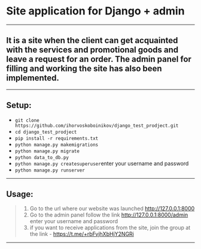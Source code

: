 # **Site application for Django + admin**
___
## It is a site when the client can get acquainted with the services and promotional goods and leave a request for an order. The admin panel for filling and working the site has also been implemented.

___

## Setup:

+ ```git clone https://github.com/ihorvoskoboinikov/django_test_prodject.git```
+ ```cd django_test_prodject```
+ ```pip install -r requirements.txt```
+ ```python manage.py makemigrations```
+ ```python manage.py migrate```
+ ```python data_to_db.py```
+ ```python manage.py createsuperuser```enter your username and password
+ ```python manage.py runserver```
___

## Usage:

> 1. Go to the url where our website was launched http://127.0.0.1:8000
> 2. Go to the admin panel follow the link http://127.0.0.1:8000/admin enter your username and password
> 3. if you want to receive applications from the site, join the group at the link - https://t.me/+rbFvjhXbHjY2NGRi

___



